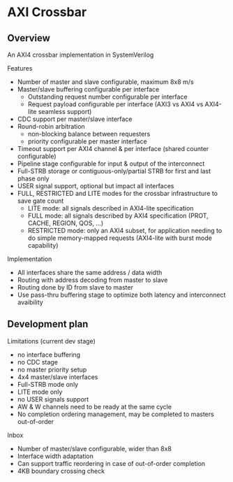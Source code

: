 # AXI Crossbar

## Overview

An AXI4 crossbar implementation in SystemVerilog

Features

- Number of master and slave configurable, maximum 8x8 m/s
- Master/slave buffering configurable per interface
    - Outstanding request number configurable per interface
    - Request payload configurable per interface (AXI3 vs AXI4 vs AXI4-lite seamless support)
- CDC support per master/slave interface
- Round-robin arbitration
    - non-blocking balance between requesters
    - priority configurable per master interface
- Timeout support per AXI4 channel & per interface (shared counter configurable)
- Pipeline stage configurable for input & output of the interconnect
- Full-STRB storage or contiguous-only/partial STRB for first and last phase only
- USER signal support, optional but impact all interfaces
- FULL, RESTRICTED and LITE modes for the crossbar infrastructure to save gate count
    - LITE mode: all signals described in AXI4-lite specification
    - FULL mode: all signals described by AXI4 specification (PROT, CACHE, REGION, QOS, ...)
    - RESTRICTED mode: only an AXI4 subset, for application needing to do simple
      memory-mapped requests (AXI4-lite with burst mode capability)

Implementation

- All interfaces share the same address / data width
- Routing with address decoding from master to slave
- Routing done by ID from slave to master
- Use pass-thru buffering stage to optimize both latency and interconnect avaibility

## Development plan

Limitations (current dev stage)

- no interface buffering
- no CDC stage
- no master priority setup
- 4x4 master/slave interfaces
- Full-STRB mode only
- LITE mode only
- no USER signals support
- AW & W channels need to be ready at the same cycle
- No completion ordering management, may be completed to masters out-of-order

Inbox

- Number of master/slave configurable, wider than 8x8
- Interface width adaptation
- Can support traffic reordering in case of out-of-order completion
- 4KB boundary crossing check
